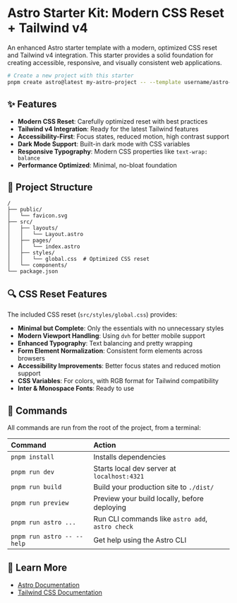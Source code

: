 # Astro Starter Kit: Modern CSS Reset + Tailwind v4

An enhanced Astro starter template with a modern, optimized CSS reset and Tailwind v4 integration. This starter provides a solid foundation for creating accessible, responsive, and visually consistent web applications.

```sh
# Create a new project with this starter
pnpm create astro@latest my-astro-project -- --template username/astro-starter
```

## ✨ Features

- **Modern CSS Reset**: Carefully optimized reset with best practices
- **Tailwind v4 Integration**: Ready for the latest Tailwind features
- **Accessibility-First**: Focus states, reduced motion, high contrast support
- **Dark Mode Support**: Built-in dark mode with CSS variables
- **Responsive Typography**: Modern CSS properties like `text-wrap: balance`
- **Performance Optimized**: Minimal, no-bloat foundation

## 📁 Project Structure

```text
/
├── public/
│   └── favicon.svg
├── src/
│   ├── layouts/
│   │   └── Layout.astro
│   ├── pages/
│   │   └── index.astro
│   ├── styles/
│   │   └── global.css  # Optimized CSS reset
│   └── components/
└── package.json
```

## 🔍 CSS Reset Features

The included CSS reset (`src/styles/global.css`) provides:

- **Minimal but Complete**: Only the essentials with no unnecessary styles
- **Modern Viewport Handling**: Using `dvh` for better mobile support
- **Enhanced Typography**: Text balancing and pretty wrapping
- **Form Element Normalization**: Consistent form elements across browsers
- **Accessibility Improvements**: Better focus states and reduced motion support
- **CSS Variables**: For colors, with RGB format for Tailwind compatibility
- **Inter & Monospace Fonts**: Ready to use

## 🧞 Commands

All commands are run from the root of the project, from a terminal:

| Command                    | Action                                           |
| :------------------------- | :----------------------------------------------- |
| `pnpm install`             | Installs dependencies                            |
| `pnpm run dev`             | Starts local dev server at `localhost:4321`      |
| `pnpm run build`           | Build your production site to `./dist/`          |
| `pnpm run preview`         | Preview your build locally, before deploying     |
| `pnpm run astro ...`       | Run CLI commands like `astro add`, `astro check` |
| `pnpm run astro -- --help` | Get help using the Astro CLI                     |

## 👀 Learn More

- [Astro Documentation](https://docs.astro.build)
- [Tailwind CSS Documentation](https://tailwindcss.com/docs)
